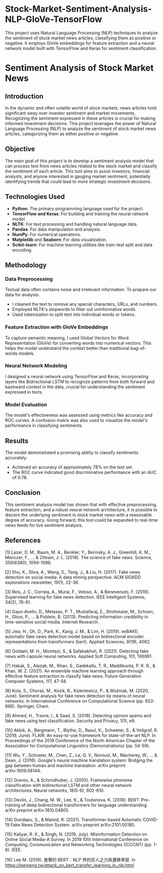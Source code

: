 # Stock-Market-Sentiment-Analysis-NLP-GloVe-TensorFlow
This project uses Natural Language Processing (NLP) techniques to analyze the sentiment of stock market news articles, classifying them as positive or negative. It employs GloVe embeddings for feature extraction and a neural network model built with TensorFlow and Keras for sentiment classification.

# Sentiment Analysis of Stock Market News

## Introduction

In the dynamic and often volatile world of stock markets, news articles hold significant sway over investor sentiment and market movements. Recognizing the sentiment expressed in these articles is crucial for making informed investment decisions. This project leverages the power of Natural Language Processing (NLP) to analyze the sentiment of stock market news articles, categorizing them as either positive or negative.

## Objective

The main goal of this project is to develop a sentiment analysis model that can process text from news articles related to the stock market and classify the sentiment of each article. This tool aims to assist investors, financial analysts, and anyone interested in gauging market sentiment, potentially identifying trends that could lead to more strategic investment decisions.

## Technologies Used

- **Python**: The primary programming language used for the project.
- **TensorFlow and Keras**: For building and training the neural network model.
- **NLTK**: For text processing and handling natural language data.
- **Pandas**: For data manipulation and analysis.
- **NumPy**: For numerical operations.
- **Matplotlib** and **Seaborn**: For data visualization.
- **Scikit-learn**: For machine learning utilities like train-test split and data encoding.

## Methodology

### Data Preprocessing

Textual data often contains noise and irrelevant information. To prepare our data for analysis:
- I cleaned the text to remove any special characters, URLs, and numbers.
- Employed NLTK's stopwords to filter out uninformative words.
- Used tokenization to split text into individual words or tokens.

### Feature Extraction with GloVe Embeddings

To capture semantic meaning, I used Global Vectors for Word Representation (GloVe) for converting words into numerical vectors. This helps the model understand the context better than traditional bag-of-words models.

### Neural Network Modeling

I designed a neural network using TensorFlow and Keras, incorporating layers like Bidirectional LSTM to recognize patterns from both forward and backward context in the data, crucial for understanding the sentiment expressed in texts.

### Model Evaluation

The model's effectiveness was assessed using metrics like accuracy and ROC curves. A confusion matrix was also used to visualize the model's performance in classifying sentiments.

## Results

The model demonstrated a promising ability to classify sentiments accurately:
- Achieved an accuracy of approximately 78% on the test set.
- The ROC curve indicated good discriminative performance with an AUC of 0.78.

## Conclusion

This sentiment analysis model has shown that with effective preprocessing, feature extraction, and a robust neural network architecture, it is possible to discern the underlying sentiment in stock market news with a reasonable degree of accuracy. Going forward, this tool could be expanded to real-time news feeds for live sentiment analysis.

## References
[1] Lazer, D. M., Baum, M. A., Benkler, Y., Berinsky, A. J., Greenhill, K. M., Menczer, F., ... & Zittrain, J. L. (2018). The science of fake news. Science, 359(6380), 1094-1096.

[2] Shu, K., Sliva, A., Wang, S., Tang, J., & Liu, H. (2017). Fake news detection on social media: A data mining perspective. ACM SIGKDD explorations newsletter, 19(1), 22-36.

[3] Reis, J. C., Correia, A., Murai, F., Veloso, A., & Benevenuto, F. (2019). Supervised learning for fake news detection. IEEE Intelligent Systems, 34(2), 76-81.

[4] Gayo-Avello, D., Metaxas, P. T., Mustafaraj, E., Strohmaier, M., Schoen, H., Gloor, P., ... & Poblete, B. (2013). Predicting information credibility in time-sensitive social media. Internet Research.

[5] Jwa, H., Oh, D., Park, K., Kang, J. M., & Lim, H. (2019). exBAKE: automatic fake news detection model based on bidirectional encoder representations from transformers (bert). Applied Sciences, 9(19), 4062.

[6] Goldani, M. H., Momtazi, S., & Safabakhsh, R. (2021). Detecting fake news with capsule neural networks. Applied Soft Computing, 101, 106991.

[7] Hakak, S., Alazab, M., Khan, S., Gadekallu, T. R., Maddikunta, P. K. R., & Khan, W. Z. (2021). An ensemble machine learning approach through effective feature extraction to classify fake news. Future Generation Computer Systems, 117, 47-58.

[8] Kula, S., Choraś, M., Kozik, R., Ksieniewicz, P., & Woźniak, M. (2020, June). Sentiment analysis for fake news detection by means of neural networks. In International Conference on Computational Science (pp. 653-666). Springer, Cham.

[9] Ahmed, H., Traore, I., & Saad, S. (2018). Detecting opinion spams and fake news using text classification. Security and Privacy, 1(1), e9.

[10] Akbik, A., Bergmann, T., Blythe, D., Rasul, K., Schweter, S., & Vollgraf, R. (2019, June). FLAIR: An easy-to-use framework for state-of-the-art NLP. In Proceedings of the 2019 Conference of the North American Chapter of the Association for Computational Linguistics (Demonstrations) (pp. 54-59).

[11] Wu, Y., Schuster, M., Chen, Z., Le, Q. V., Norouzi, M., Macherey, W., ... & Dean, J. (2016). Google's neural machine translation system: Bridging the gap between human and machine translation. arXiv preprint arXiv:1609.08144.

[12] Graves, A., & Schmidhuber, J. (2005). Framewise phoneme classification with bidirectional LSTM and other neural network architectures. Neural networks, 18(5-6), 602-610.

[13] Devlin, J., Chang, M. W., Lee, K., & Toutanova, K. (2018). BERT: Pre-training of deep bidirectional transformers for language understanding. arXiv preprint arXiv:1810.04805.

[14] Gundapu, S., & Mamid, R. (2021). Transformer-based Automatic COVID-19 Fake News Detection System. arXiv preprint arXiv:2101.00180.

[15] Kaliyar, R. K., & Singh, N. (2019, July). Misinformation Detection on Online Social Media-A Survey. In 2019 10th International Conference on Computing, Communication and Networking Technologies (ICCCNT) (pp. 1-6). IEEE.

[16] Lee M. (2019). 進擊的 BERT：NLP 界的巨人之力與遷移學習. In https://leemeng.tw/attack_on_bert_transfer_learning_in_nlp.html
